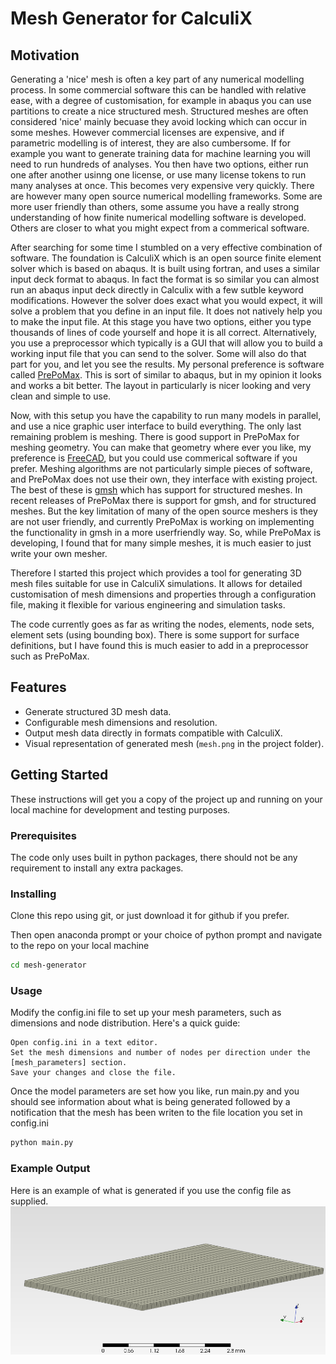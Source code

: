 # Mesh Generator for CalculiX
## Motivation
Generating a 'nice' mesh is often a key part of any numerical modelling process. In some commercial software this can be handled with relative ease, with a degree of customisation, for example in abaqus you can use partitions to create a nice structured mesh. Structured meshes are often considered 'nice' mainly becuase they avoid locking which can occur in some meshes. However commercial licenses are expensive, and if parametric modelling is of interest, they are also cumbersome. If for example you want to generate training data for machine learning you will need to run hundreds of analyses. You then have two options, either run one after another usinng one license, or use many license tokens to run many analyses at once. This becomes very expensive very quickly. There are however many open source numerical modelling frameworks. Some are more user friendly than others, some assume you have a really strong understanding of how finite numerical modelling software is developed. Others are closer to what you might expect from a commerical software. 

After searching for some time I stumbled on a very effective combination of software. The foundation is CalculiX which is an open source finite element solver which is based on abaqus. It is built using fortran, and uses a similar input deck format to abaqus. In fact the format is so similar you can almost run an abaqus input deck directly in Calculix with a few sutble keyword modifications. However the solver does exact what you would expect, it will solve a problem that you define in an input file. It does not natively help you to make the input file. At this stage you have two options, either you type thousands of lines of code yourself and hope it is all correct. Alternatively, you use a preprocessor which typically is a GUI that will allow you to build a working input file that you can send to the solver. Some will also do that part for you, and let you see the results. My personal preference is software called [PrePoMax](https://prepomax.fs.um.si/). This is sort of similar to abaqus, but in my opinion it looks and works a bit better. The layout in particularly is nicer looking and very clean and simple to use. 

Now, with this setup you have the capability to run many models in parallel, and use a nice graphic user interface to build everything. The only last remaining problem is meshing. There is good support in PrePoMax for meshing geometry. You can make that geometry where ever you like, my preference is [FreeCAD](https://www.freecad.org/), but you could use commerical software if you prefer. Meshing algorithms are not particularly simple pieces of software, and PrePoMax does not use their own, they interface with existing project. The best of these is [gmsh](https://gmsh.info/) which has support for structured meshes. In recent releases of PrePoMax there is support for gmsh, and for structured meshes. But the key limitation of many of the open source meshers is they are not user friendly, and currently PrePoMax is working on implementing the functionality in gmsh in a more userfriendly way. So, while PrePoMax is developing, I found that for many simple meshes, it is much easier to just write your own mesher.

Therefore I started this project which provides a tool for generating 3D mesh files suitable for use in CalculiX simulations. It allows for detailed customisation of mesh dimensions and properties through a configuration file, making it flexible for various engineering and simulation tasks.

The code currently goes as far as writing the nodes, elements, node sets, element sets (using bounding box). There is some support for surface definitions, but I have found this is much easier to add in a preprocessor such as PrePoMax. 

## Features

- Generate structured 3D mesh data.
- Configurable mesh dimensions and resolution.
- Output mesh data directly in formats compatible with CalculiX.
- Visual representation of generated mesh (`mesh.png` in the project folder).

## Getting Started

These instructions will get you a copy of the project up and running on your local machine for development and testing purposes.

### Prerequisites
The code only uses built in python packages, there should not be any requirement to install any extra packages. 

### Installing 
Clone this repo using git, or just download it for github if you prefer. 

Then open anaconda prompt or your choice of python prompt and navigate to the repo on your local machine
```bash
cd mesh-generator
```

### Usage 
Modify the config.ini file to set up your mesh parameters, such as dimensions and node distribution. Here's a quick guide:

    Open config.ini in a text editor.
    Set the mesh dimensions and number of nodes per direction under the [mesh_parameters] section.
    Save your changes and close the file.

Once the model parameters are set how you like, run main.py and you should see information about what is being generated followed by a notification that the mesh has been writen to the file location you set in config.ini
```bash
python main.py
```

### Example Output
Here is an example of what is generated if you use the config file as supplied. 
![mesh](./mesh.PNG)